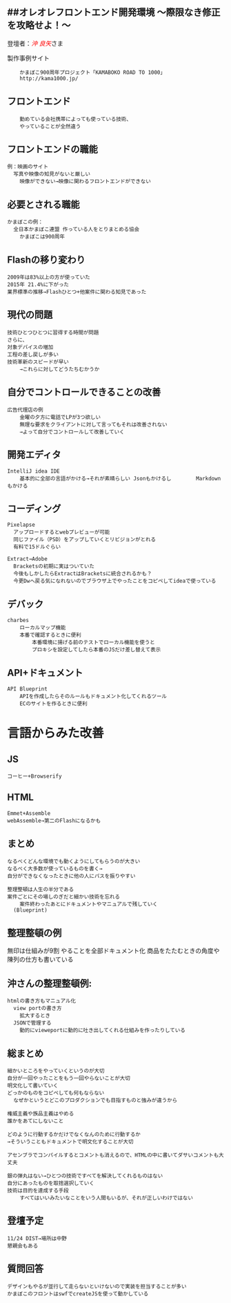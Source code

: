 ##オレオレフロントエンド開発環境
～際限なき修正を攻略せよ！～
---

登壇者：<span style="color: red;">*沖 良矢*</span>さま

製作事例サイト
		
		かまぼこ900周年プロジェクト「KAMABOKO ROAD TO 1000」
		http://kama1000.jp/

フロントエンド
---
  		勤めている会社携帯によっても使っている技術、
  		やっていることが全然違う

フロントエンドの職能
---
  	例：映画のサイト
      写真や映像の知見がないと厳しい
        映像ができない→映像に関わるフロントエンドができない

必要とされる職能
---
	かまぼこの例：
  	  全日本かまぼこ連盟 作っている人をとりまとめる協会
        かまぼこは900周年


Flashの移り変わり
---
  	2009年は83%以上の方が使っていた
  	2015年 21.4%に下がった
  	業界標準の推移→Flashひとつ+他案件に関わる知見であった

現代の問題
---
  	技術ひとつひとつに習得する時間が問題
  	さらに、
  	対象デバイスの増加
	工程の差し戻しが多い
	技術革新のスピードが早い
  		→これらに対してどうたちむかうか

自分でコントロールできることの改善
---
  	広告代理店の例
    	金曜の夕方に電話でLPが3つ欲しい
    	無理な要求をクライアントに対して言ってもそれは改善されない
    	→よって自分でコントロールして改善していく

開発エディタ
---
	IntelliJ idea IDE
		基本的に全部の言語がかける→それが素晴らしい Jsonもかけるし		Markdownもかける

コーディング
---
  	Pixelapse
      アップロードするとwebプレビューが可能
      同じファイル（PSD）をアップしていくとリビジョンがとれる
      有料で15ドルぐらい

  	Extract→Adobe  	
      Bracketsの初期に実はついていた
      今後もしかしたらExtractはBracketsに統合されるかも？
      今更Dwへ戻る気になれないのでブラウザ上でやったことをコピペしてideaで使っている


デバック
---
  	charbes
    	ローカルマップ機能
      	本番で確認するときに便利
         	本番環境に揚げる前のテストでローカル機能を使うと
         	プロキシを設定してしたら本番のJSだけ差し替えて表示

API+ドキュメント
---
	API Blueprint
		APIを作成したらそのルールもドキュメント化してくれるツール
  		ECのサイトを作るときに便利

言語からみた改善
===
  JS
  ---
  	コーヒー+Browserify
  HTML
  ---
  	Emmet+Assemble
    webAssemble→第二のFlashになるかも

まとめ
---
	なるべくどんな環境でも動くようにしてもらうのが大きい
  	なるべく大多数が使っているものを書く→
  	自分ができなくなったときに他の人にパスを振りやすい

	整理整頓は人生の半分である
  	案件ごとにその場しのぎだと細かい技術を忘れる
    	案件終わったあとにドキュメントやマニュアルで残していく
      (Blueprint)

整理整頓の例
---
無印は仕組みが9割
  やることを全部ドキュメント化
    商品をたたむときの角度や陳列の仕方も書いている

沖さんの整理整頓例:
---   
 
	htmlの書き方もマニュアル化
      view portの書き方
        拡大するとき
      JSONで管理する
        動的にvieweportに動的に吐き出してくれる仕組みを作ったりしている

総まとめ
---
    細かいところをやっていくというのが大切
    自分が一回やったことをもう一回やらないことが大切
    明文化して書いていく
    どっかのものをコピペしても何もならない
      なぜかというとどこのプロダクションでも目指すものと強みが違うから
  
  	権威主義や族品主義はやめる
    誰かをあてにしないこと

  	どのように行動するかだけでなくなんのために行動するか
    →そういうこともドキュメントで明文化することが大切
  	
  	アセンブラでコンパイルするとコメントも消えるので、HTMLの中に書いてダサいコメントも大丈夫

  	銀の弾丸はない→ひとつの技術ですべてを解決してくれるものはない
  	自分にあったものを取捨選択していく
  	技術は目的を達成する手段
    	すべてはいいみたいなことをいう人間もいるが、それが正しいわけではない

登壇予定
---
    11/24 DIST→場所は中野
    懇親会もある

質問回答
---
  	デザインもやるが並行して走らないといけないので実装を担当することが多い
  	かまぼこのフロントはswfでcreateJSを使って動かしている
